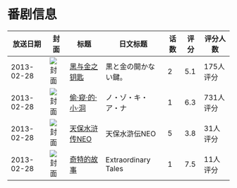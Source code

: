 # 番剧信息

|放送日期|封面|标题|日文标题|话数|评分|评分人数|
|---|---|---|---|---|---|---|
|2013-02-28|![封面](https://bangumi.tv/img/no_icon_subject.png)|[黑与金之钥匙](https://bangumi.tv/subject/66151)|黒と金の開かない鍵。|2|5.1|175人评分|
|2013-02-28|![封面](https://bangumi.tv/img/no_icon_subject.png)|[偷·窥·的·小·洞](https://bangumi.tv/subject/66375)|ノ・ゾ・キ・ア・ナ|1|6.3|731人评分|
|2013-02-28|![封面](https://lain.bgm.tv/pic/cover/c/11/5f/66960_kYkqk.jpg)|[天保水浒传NEO](https://bangumi.tv/subject/66960)|天保水滸伝NEO|5|3.8|31人评分|
|2013-02-28|![封面](https://lain.bgm.tv/pic/cover/c/69/af/210688_c5GE5.jpg)|[奇特的故事](https://bangumi.tv/subject/210688)|Extraordinary Tales|1|7.5|11人评分|
